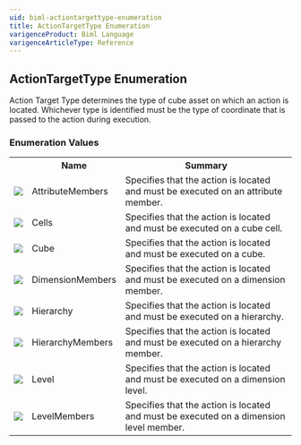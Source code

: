 ```yaml
---
uid: biml-actiontargettype-enumeration
title: ActionTargetType Enumeration
varigenceProduct: Biml Language
varigenceArticleType: Reference
---
```


## ActionTargetType Enumeration<div class="LanguageSummary"><div class ="SummaryItem">Action Target Type determines the type of cube asset on which an action is located.  Whichever type is identified must be the type of coordinate that is passed to the action during execution.</div></div><div class="EnumValueGroup">### Enumeration Values<table id="EnumValue" class="MemberList"><tbody><tr><th class="MemberTypeIconColumnHeader">&nbsp;</th><th class="MemberNameColumnHeader">Name</th><th class="MemberSummaryColumnHeader">Summary</th></tr><tr class="cd0"><td align="center" class="MemberTypeIcon"><img src="enumValue.png"></img></td><td class="MemberName">AttributeMembers</td><td class="MemberSummary"><div class ="SummaryItem">Specifies that the action is located and must be executed on an attribute member.</div></td></tr><tr class="cd1"><td align="center" class="MemberTypeIcon"><img src="enumValue.png"></img></td><td class="MemberName">Cells</td><td class="MemberSummary"><div class ="SummaryItem">Specifies that the action is located and must be executed on a cube cell.</div></td></tr><tr class="cd0"><td align="center" class="MemberTypeIcon"><img src="enumValue.png"></img></td><td class="MemberName">Cube</td><td class="MemberSummary"><div class ="SummaryItem">Specifies that the action is located and must be executed on a cube.</div></td></tr><tr class="cd1"><td align="center" class="MemberTypeIcon"><img src="enumValue.png"></img></td><td class="MemberName">DimensionMembers</td><td class="MemberSummary"><div class ="SummaryItem">Specifies that the action is located and must be executed on a dimension member.</div></td></tr><tr class="cd0"><td align="center" class="MemberTypeIcon"><img src="enumValue.png"></img></td><td class="MemberName">Hierarchy</td><td class="MemberSummary"><div class ="SummaryItem">Specifies that the action is located and must be executed on a hierarchy.</div></td></tr><tr class="cd1"><td align="center" class="MemberTypeIcon"><img src="enumValue.png"></img></td><td class="MemberName">HierarchyMembers</td><td class="MemberSummary"><div class ="SummaryItem">Specifies that the action is located and must be executed on a hierarchy member.</div></td></tr><tr class="cd0"><td align="center" class="MemberTypeIcon"><img src="enumValue.png"></img></td><td class="MemberName">Level</td><td class="MemberSummary"><div class ="SummaryItem">Specifies that the action is located and must be executed on a dimension level.</div></td></tr><tr class="cd1"><td align="center" class="MemberTypeIcon"><img src="enumValue.png"></img></td><td class="MemberName">LevelMembers</td><td class="MemberSummary"><div class ="SummaryItem">Specifies that the action is located and must be executed on a dimension level member.</div></td></tr></tbody></table></div>